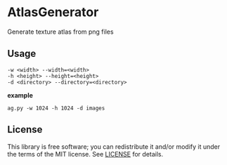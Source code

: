 # AtlasGenerator
Generate texture atlas from png files

## Usage
```
-w <width> --width=<width>
-h <height> --height=<height>
-d <directory> --directory=<directory>
```

**example**

`ag.py -w 1024 -h 1024 -d images`

## License
This library is free software; you can redistribute it and/or modify it under
the terms of the MIT license. See [LICENSE](LICENSE) for details.
